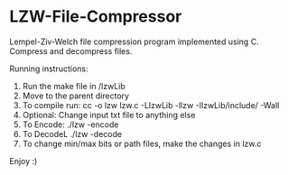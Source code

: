 # LZW-File-Compressor
Lempel-Ziv-Welch file compression program implemented using C. Compress and decompress files.

Running instructions:
1) Run the make file in /lzwLib
2) Move to the parent directory
3) To compile run: cc -o lzw lzw.c -LlzwLib -llzw -IlzwLib/include/ -Wall
4) Optional: Change input txt file to anything else
5) To Encode: ./lzw -encode
6) To DecodeL ./lzw -decode
7) To change min/max bits or path files, make the changes in lzw.c

Enjoy :)
